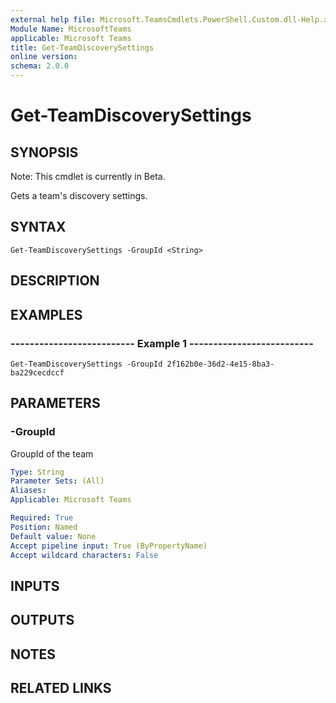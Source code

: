 ```yaml
---
external help file: Microsoft.TeamsCmdlets.PowerShell.Custom.dll-Help.xml
Module Name: MicrosoftTeams
applicable: Microsoft Teams
title: Get-TeamDiscoverySettings
online version:
schema: 2.0.0
---
```


# Get-TeamDiscoverySettings

## SYNOPSIS
Note: This cmdlet is currently in Beta.

Gets a team's discovery settings.

## SYNTAX

```
Get-TeamDiscoverySettings -GroupId <String>
```

## DESCRIPTION

## EXAMPLES

### --------------------------  Example 1  --------------------------
```
Get-TeamDiscoverySettings -GroupId 2f162b0e-36d2-4e15-8ba3-ba229cecdccf
```

## PARAMETERS

### -GroupId
GroupId of the team

```yaml
Type: String
Parameter Sets: (All)
Aliases:
Applicable: Microsoft Teams

Required: True
Position: Named
Default value: None
Accept pipeline input: True (ByPropertyName)
Accept wildcard characters: False
```

## INPUTS

## OUTPUTS

## NOTES

## RELATED LINKS

